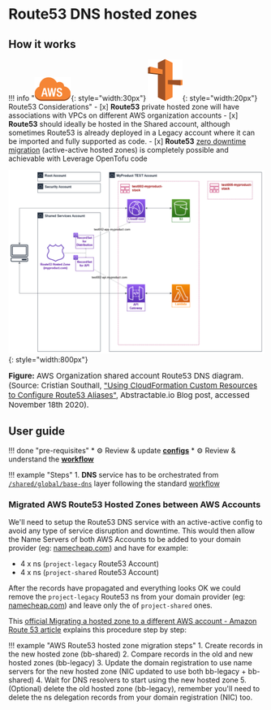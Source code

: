 # Route53 DNS hosted zones

## How it works

!!! info "![aws-service](/assets/images/icons/aws-emojipack/General_AWScloud.png){: style="width:30px"} ![aws-service](/assets/images/icons/aws-emojipack/NetworkingContentDelivery_AmazonRoute53.png){: style="width:20px"} Route53 Considerations"
     - [x] **Route53** private hosted zone will have associations with VPCs on different AWS organization accounts
     - [x] **Route53** should ideally be hosted in the Shared account, although sometimes Route53 is already deployed in a Legacy
        account where it can be imported and fully supported as code.
     - [x] **Route53** [zero downtime migration](https://docs.aws.amazon.com/Route53/latest/DeveloperGuide/hosted-zones-migrating.html) 
        (active-active hosted zones) is completely possible and achievable with Leverage OpenTofu code    
        
![leverage-aws-dns](/assets/images/diagrams/aws-route53.png "Leverage"){: style="width:800px"}
<figcaption style="font-size:15px">
<b>Figure:</b> AWS Organization shared account Route53 DNS diagram.
(Source: Cristian Southall, 
<a href="https://abstractable.io/aws/2019/09/20/cloudformation-custom-resources.html">
"Using CloudFormation Custom Resources to Configure Route53 Aliases"</a>,
Abstractable.io Blog post, accessed November 18th 2020).
</figcaption>
    
## User guide

!!! done "pre-requisites"
    * :gear: Review & update [**configs**](/user-guide/ref-architecture-aws/configuration.md) 
    * :gear: Review & understand the [**workflow**](/user-guide/ref-architecture-aws/workflow.md) 


!!! example "Steps"
    1. **DNS** service has to be orchestrated from 
    [`/shared/global/base-dns`](https://github.com/binbashar/le-tf-infra-aws/tree/master/shared/global/base-dns) layer 
    following the standard [workflow](/user-guide/ref-architecture-aws/workflow.md)
        
### Migrated AWS Route53 Hosted Zones between AWS Accounts 

We'll need to setup the Route53 DNS service with an active-active config to avoid any type of service disruption and 
downtime. This would then allow the Name Servers of both AWS Accounts to be added to your domain provider
(eg: [namecheap.com](https://www.namecheap.com/)) and have for example: 

* 4 x ns (`project-legacy` Route53 Account) 
* 4 x ns (`project-shared` Route53 Account) 

After the records have propagated and everything looks OK we could remove the `project-legacy` Route53 ns from your
domain provider (eg: [namecheap.com](https://www.namecheap.com/)) and leave only the of `project-shared` ones.

This [official Migrating a hosted zone to a different AWS account - Amazon Route 53 article](https://docs.aws.amazon.com/Route53/latest/DeveloperGuide/hosted-zones-migrating.html) 
explains this procedure step by step:

!!! example "AWS Route53 hosted zone migration steps" 
    1. Create records in the new hosted zone (bb-shared)
    2. Compare records in the old and new hosted zones (bb-legacy)
    3. Update the domain registration to use name servers for the new hosted zone (NIC updated to use both 
    bb-legacy + bb-shared)
    4. Wait for DNS resolvers to start using the new hosted zone
    5. (Optional) delete the old hosted zone (bb-legacy), remember you'll need to delete the ns delegation 
    records from your domain registration (NIC) too.
